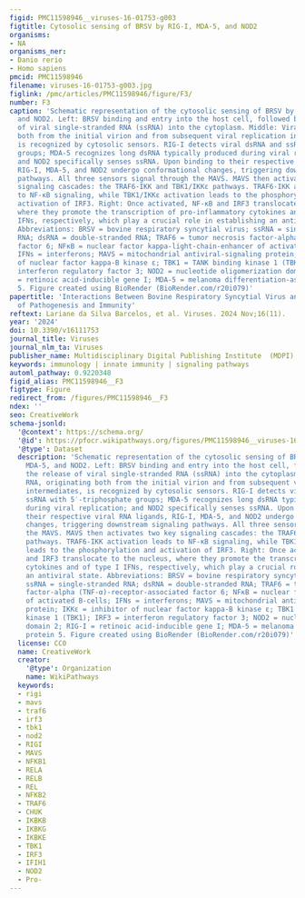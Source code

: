 ```yaml
---
figid: PMC11598946__viruses-16-01753-g003
figtitle: Cytosolic sensing of BRSV by RIG-I, MDA-5, and NOD2
organisms:
- NA
organisms_ner:
- Danio rerio
- Homo sapiens
pmcid: PMC11598946
filename: viruses-16-01753-g003.jpg
figlink: /pmc/articles/PMC11598946/figure/F3/
number: F3
caption: 'Schematic representation of the cytosolic sensing of BRSV by RIG-I, MDA-5,
  and NOD2. Left: BRSV binding and entry into the host cell, followed by the release
  of viral single-stranded RNA (ssRNA) into the cytoplasm. Middle: Viral RNA, originating
  both from the initial virion and from subsequent viral replication intermediates,
  is recognized by cytosolic sensors. RIG-I detects viral dsRNA and ssRNA with 5′-triphosphate
  groups; MDA-5 recognizes long dsRNA typically produced during viral replication;
  and NOD2 specifically senses ssRNA. Upon binding to their respective viral RNA ligands,
  RIG-I, MDA-5, and NOD2 undergo conformational changes, triggering downstream signaling
  pathways. All three sensors signal through the MAVS. MAVS then activates two key
  signaling cascades: the TRAF6-IKK and TBK1/IKKε pathways. TRAF6-IKK activation leads
  to NF-κB signaling, while TBK1/IKKε activation leads to the phosphorylation and
  activation of IRF3. Right: Once activated, NF-κB and IRF3 translocate to the nucleus,
  where they promote the transcription of pro-inflammatory cytokines and of type I
  IFNs, respectively, which play a crucial role in establishing an antiviral state.
  Abbreviations: BRSV = bovine respiratory syncytial virus; ssRNA = single-stranded
  RNA; dsRNA = double-stranded RNA; TRAF6 = tumor necrosis factor-alpha (TNF-α)-receptor-associated
  factor 6; NFκB = nuclear factor kappa-light-chain-enhancer of activated B-cells;
  IFNs = interferons; MAVS = mitochondrial antiviral-signaling protein; IKKε = inhibitor
  of nuclear factor kappa-B kinase ε; TBK1 = TANK binding kinase 1 (TBK1); IRF3 =
  interferon regulatory factor 3; NOD2 = nucleotide oligomerization domain 2; RIG-I
  = retinoic acid-inducible gene I; MDA-5 = melanoma differentiation-associated protein
  5. Figure created using BioRender (BioRender.com/r20i079)'
papertitle: 'Interactions Between Bovine Respiratory Syncytial Virus and Cattle: Aspects
  of Pathogenesis and Immunity'
reftext: Lariane da Silva Barcelos, et al. Viruses. 2024 Nov;16(11).
year: '2024'
doi: 10.3390/v16111753
journal_title: Viruses
journal_nlm_ta: Viruses
publisher_name: Multidisciplinary Digital Publishing Institute  (MDPI)
keywords: immunology | innate immunity | signaling pathways
automl_pathway: 0.9220348
figid_alias: PMC11598946__F3
figtype: Figure
redirect_from: /figures/PMC11598946__F3
ndex: ''
seo: CreativeWork
schema-jsonld:
  '@context': https://schema.org/
  '@id': https://pfocr.wikipathways.org/figures/PMC11598946__viruses-16-01753-g003.html
  '@type': Dataset
  description: 'Schematic representation of the cytosolic sensing of BRSV by RIG-I,
    MDA-5, and NOD2. Left: BRSV binding and entry into the host cell, followed by
    the release of viral single-stranded RNA (ssRNA) into the cytoplasm. Middle: Viral
    RNA, originating both from the initial virion and from subsequent viral replication
    intermediates, is recognized by cytosolic sensors. RIG-I detects viral dsRNA and
    ssRNA with 5′-triphosphate groups; MDA-5 recognizes long dsRNA typically produced
    during viral replication; and NOD2 specifically senses ssRNA. Upon binding to
    their respective viral RNA ligands, RIG-I, MDA-5, and NOD2 undergo conformational
    changes, triggering downstream signaling pathways. All three sensors signal through
    the MAVS. MAVS then activates two key signaling cascades: the TRAF6-IKK and TBK1/IKKε
    pathways. TRAF6-IKK activation leads to NF-κB signaling, while TBK1/IKKε activation
    leads to the phosphorylation and activation of IRF3. Right: Once activated, NF-κB
    and IRF3 translocate to the nucleus, where they promote the transcription of pro-inflammatory
    cytokines and of type I IFNs, respectively, which play a crucial role in establishing
    an antiviral state. Abbreviations: BRSV = bovine respiratory syncytial virus;
    ssRNA = single-stranded RNA; dsRNA = double-stranded RNA; TRAF6 = tumor necrosis
    factor-alpha (TNF-α)-receptor-associated factor 6; NFκB = nuclear factor kappa-light-chain-enhancer
    of activated B-cells; IFNs = interferons; MAVS = mitochondrial antiviral-signaling
    protein; IKKε = inhibitor of nuclear factor kappa-B kinase ε; TBK1 = TANK binding
    kinase 1 (TBK1); IRF3 = interferon regulatory factor 3; NOD2 = nucleotide oligomerization
    domain 2; RIG-I = retinoic acid-inducible gene I; MDA-5 = melanoma differentiation-associated
    protein 5. Figure created using BioRender (BioRender.com/r20i079)'
  license: CC0
  name: CreativeWork
  creator:
    '@type': Organization
    name: WikiPathways
  keywords:
  - rigi
  - mavs
  - traf6
  - irf3
  - tbk1
  - nod2
  - RIGI
  - MAVS
  - NFKB1
  - RELA
  - RELB
  - REL
  - NFKB2
  - TRAF6
  - CHUK
  - IKBKB
  - IKBKG
  - IKBKE
  - TBK1
  - IRF3
  - IFIH1
  - NOD2
  - Pro-
---
```

